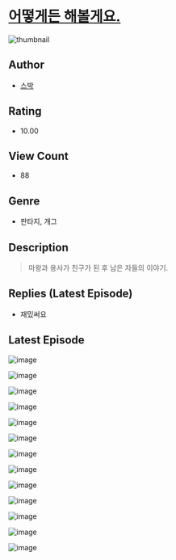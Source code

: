 # [어떻게든 해볼게요.](https://comic.naver.com/challenge/list?titleId=810091)
![thumbnail](https://image-comic.pstatic.net/user_contents_data/challenge_comic/2023/05/23/309733/upload_3834362308954502713_480x623.jpeg)

## Author
- [스박](https://comic.naver.com/artistTitle?id=309733)

## Rating
- 10.00

## View Count
- 88

## Genre
- 판타지, 개그

## Description
> 마왕과 용사가 친구가 된 후 남은 자들의 이야기.

## Replies (Latest Episode)
- 재밌써요

## Latest Episode
![image](https://image-comic.pstatic.net/user_contents_data/challenge_comic/2023/05/23/309733/upload_7018358870413554741.jpeg)

![image](https://image-comic.pstatic.net/user_contents_data/challenge_comic/2023/05/23/309733/upload_4136050899962705510.jpeg)

![image](https://image-comic.pstatic.net/user_contents_data/challenge_comic/2023/05/23/309733/upload_3472948649257952305.jpeg)

![image](https://image-comic.pstatic.net/user_contents_data/challenge_comic/2023/05/23/309733/upload_3631135158828281906.jpeg)

![image](https://image-comic.pstatic.net/user_contents_data/challenge_comic/2023/05/23/309733/upload_3977578294033999408.jpeg)

![image](https://image-comic.pstatic.net/user_contents_data/challenge_comic/2023/05/23/309733/upload_7219658537263194467.jpeg)

![image](https://image-comic.pstatic.net/user_contents_data/challenge_comic/2023/05/23/309733/upload_3991705729155491121.jpeg)

![image](https://image-comic.pstatic.net/user_contents_data/challenge_comic/2023/05/23/309733/upload_7148396105753388340.jpeg)

![image](https://image-comic.pstatic.net/user_contents_data/challenge_comic/2023/05/23/309733/upload_4123103952943407457.jpeg)

![image](https://image-comic.pstatic.net/user_contents_data/challenge_comic/2023/05/23/309733/upload_3979274630025601329.jpeg)

![image](https://image-comic.pstatic.net/user_contents_data/challenge_comic/2023/05/23/309733/upload_7292562987236483633.jpeg)

![image](https://image-comic.pstatic.net/user_contents_data/challenge_comic/2023/05/23/309733/upload_4123152335699456098.jpeg)

![image](https://image-comic.pstatic.net/user_contents_data/challenge_comic/2023/05/23/309733/upload_7147556971350537570.jpeg)
